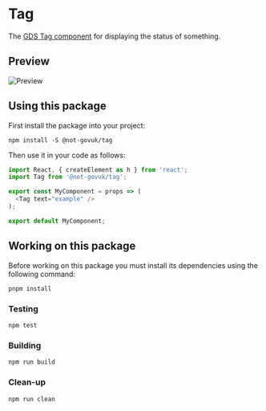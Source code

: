 Tag
===

The [GDS Tag component] for displaying the status of something.


Preview
-------

![Preview][Preview]


Using this package
------------------

First install the package into your project:

```shell
npm install -S @not-govuk/tag
```

Then use it in your code as follows:

```js
import React, { createElement as h } from 'react';
import Tag from '@not-govuk/tag';

export const MyComponent = props => (
  <Tag text="example" />
);

export default MyComponent;
```


Working on this package
-----------------------

Before working on this package you must install its dependencies using
the following command:

```shell
pnpm install
```


### Testing

```shell
npm test
```


### Building

```shell
npm run build
```


### Clean-up

```shell
npm run clean
```


[GDS Tag component]: https://design-system.service.gov.uk/components/tag/
[Preview]: ../../__image_snapshots__/storyshots-itest-ts-image-storyshots-components-tag-text-1-snap.png
